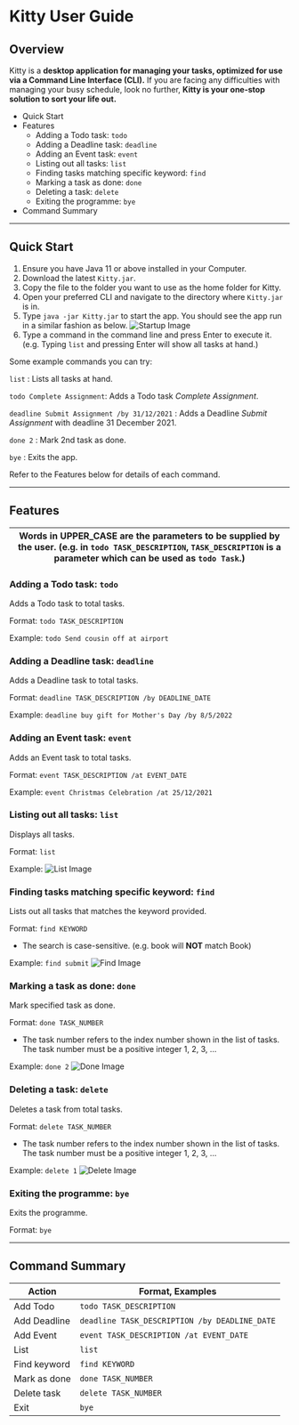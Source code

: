 # Kitty User Guide
## Overview
Kitty is a **desktop application for managing your tasks, optimized for use via a Command Line Interface (CLI).**
If you are facing any difficulties with managing your busy schedule, look no further, **Kitty is your one-stop solution
to sort your life out.**

* Quick Start
* Features
    * Adding a Todo task: `todo`
    * Adding a Deadline task: `deadline`
    * Adding an Event task: `event`
    * Listing out all tasks: `list`
    * Finding tasks matching specific keyword: `find`
    * Marking a task as done: `done`
    * Deleting a task: `delete`
    * Exiting the programme: `bye`
* Command Summary

------------------------
## Quick Start

1. Ensure you have Java 11 or above installed in your Computer.
2. Download the latest `Kitty.jar`.
3. Copy the file to the folder you want to use as the home folder for Kitty.
4. Open your preferred CLI and navigate to the directory where `Kitty.jar` is in.
5. Type `java -jar Kitty.jar` to start the app. You should see the app run in a similar fashion as below.
   ![Startup Image](https://github.com/kengjit/ip/blob/master/data/intro.PNG?raw=true)
6. Type a command in the command line and press Enter to execute it. (e.g. Typing `list` and pressing Enter will show all tasks at hand.)

Some example commands you can try:

`list` : Lists all tasks at hand.

`todo Complete Assignment`: Adds a Todo task *Complete Assignment*.

`deadline Submit Assignment /by 31/12/2021` : Adds a Deadline *Submit Assignment* with deadline 31 December 2021.

`done 2` : Mark 2nd task as done.

`bye` : Exits the app.

Refer to the Features below for details of each command.

------------------------
## Features

|Words in UPPER_CASE are the parameters to be supplied by the user. (e.g. in `todo TASK_DESCRIPTION`, `TASK_DESCRIPTION` is a parameter which can be used as `todo Task`.)| 
|---------------------------------------------------------------------------------------------------------------------------------------------------|

### Adding a Todo task: `todo`
Adds a Todo task to total tasks.

Format: `todo TASK_DESCRIPTION`

Example: `todo Send cousin off at airport`

### Adding a Deadline task: `deadline`
Adds a Deadline task to total tasks.

Format: `deadline TASK_DESCRIPTION /by DEADLINE_DATE`

Example: `deadline buy gift for Mother's Day /by 8/5/2022
`
### Adding an Event task: `event`
Adds an Event task to total tasks.

Format: `event TASK_DESCRIPTION /at EVENT_DATE`

Example: `event Christmas Celebration /at 25/12/2021`

### Listing out all tasks: `list`
Displays all tasks.

Format: `list`

Example:
![List Image](https://github.com/kengjit/ip/blob/master/data/list.PNG?raw=true)

### Finding tasks matching specific keyword: `find`
Lists out all tasks that matches the keyword provided.

Format: `find KEYWORD`
* The search is case-sensitive. (e.g. book will **NOT** match Book)

Example: `find submit`
![Find Image](https://github.com/kengjit/ip/blob/master/data/find.PNG?raw=true)

### Marking a task as done: `done`
Mark specified task as done.

Format: `done TASK_NUMBER`
* The task number refers to the index number shown in the list of tasks.
  The task number must be a positive integer 1, 2, 3, …

Example: `done 2`
![Done Image](https://github.com/kengjit/ip/blob/master/data/done.PNG?raw=true)

### Deleting a task: `delete`
Deletes a task from total tasks.

Format: `delete TASK_NUMBER`
* The task number refers to the index number shown in the list of tasks.
  The task number must be a positive integer 1, 2, 3, …

Example: `delete 1`
![Delete Image](https://github.com/kengjit/ip/blob/master/data/delete.PNG?raw=true)

### Exiting the programme: `bye`
Exits the programme.

Format: `bye`

------------------------
## Command Summary

|Action|Format, Examples|
|---|---|
|Add Todo|`todo TASK_DESCRIPTION`| 
|Add Deadline|`deadline TASK_DESCRIPTION /by DEADLINE_DATE`|   
|Add Event|`event TASK_DESCRIPTION /at EVENT_DATE`| 
|List|`list`|
|Find keyword|`find KEYWORD`|
|Mark as done|`done TASK_NUMBER`|
|Delete task|`delete TASK_NUMBER`|
|Exit|`bye`|

